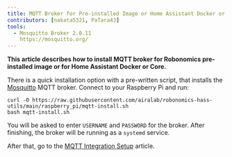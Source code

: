 ```yaml
---
title: MQTT Broker for Pre-installed Image or Home Assistant Docker or Core
contributors: [nakata5321, PaTara43]
tools:
  - Mosquitto Broker 2.0.11
    https://mosquitto.org/
---
```


**This article describes how to install MQTT broker for Robonomics pre-installed image or for Home Assistant Docker or Core.**

There is a quick installation option with a pre-written script, that installs the [Mosquitto](https://mosquitto.org/) MQTT broker. Connect to your Raspberry Pi and run:

<code-helper additionalLine="rasppi_username@rasppi_hostname">

```shell
curl -O https://raw.githubusercontent.com/airalab/robonomics-hass-utils/main/raspberry_pi/mqtt-install.sh
bash mqtt-install.sh
```
</code-helper>

You will be asked to enter `USERNAME` and `PASSWORD` for the broker. After finishing, the broker will be running as a `systemd` service.

After that, go to the [MQTT Integration Setup](/docs/mqtt-integration/) article.
